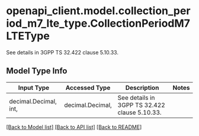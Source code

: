 # openapi_client.model.collection_period_m7_lte_type.CollectionPeriodM7LTEType

See details in 3GPP TS 32.422 clause 5.10.33.

## Model Type Info
Input Type | Accessed Type | Description | Notes
------------ | ------------- | ------------- | -------------
decimal.Decimal, int,  | decimal.Decimal,  | See details in 3GPP TS 32.422 clause 5.10.33. | 

[[Back to Model list]](../../README.md#documentation-for-models) [[Back to API list]](../../README.md#documentation-for-api-endpoints) [[Back to README]](../../README.md)

